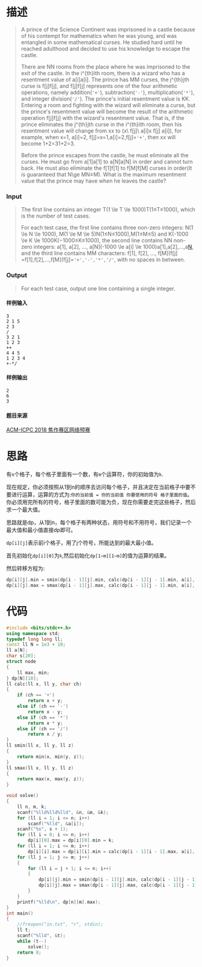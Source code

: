 # 描述

> A prince of the Science Continent was imprisoned in a castle because of his contempt for mathematics when he was young, and was entangled in some mathematical curses. He studied hard until he reached adulthood and decided to use his knowledge to escape the castle.
>
> There are NN rooms from the place where he was imprisoned to the exit of the castle. In the i^{th}ith room, there is a wizard who has a resentment value of a[i]a[i]. The prince has MM curses, the j^{th}jth curse is f[j]f[j], and f[j]f[j] represents one of the four arithmetic operations, namely addition(`'+'`), subtraction(`'-'`), multiplication(`'*'`), and integer division(`'/'`). The prince's initial resentment value is KK. Entering a room and fighting with the wizard will eliminate a curse, but the prince's resentment value will become the result of the arithmetic operation f[j]f[j] with the wizard's resentment value. That is, if the prince eliminates the j^{th}jth curse in the i^{th}ith room, then his resentment value will change from xx to (x\ f[j]\ a[i]x f[j] a[i]), for example, when x=1, a[i]=2, f[j]=x=1,a[i]=2,f[j]=`'+'`, then xx will become 1+2=31+2=3.
>
> Before the prince escapes from the castle, he must eliminate all the curses. He must go from a[1]a[1] to a[N]a[N] in order and cannot turn back. He must also eliminate the f[1]f[1] to f[M]f[M] curses in order(It is guaranteed that N\ge MN≥M). What is the maximum resentment value that the prince may have when he leaves the castle?

### Input

> The first line contains an integer T(1 \le T \le 1000)T(1≤T≤1000), which is the number of test cases.
>
> For each test case, the first line contains three non-zero integers: N(1 \le N \le 1000), M(1 \le M \le 5)N(1≤N≤1000),M(1≤M≤5) and K(-1000 \le K \le 1000K(−1000≤K≤1000), the second line contains NN non-zero integers: a[1], a[2], ..., a[N](-1000 \le a[i] \le 1000)a[1],a[2],...,a[N](−1000≤a[i]≤1000), and the third line contains MM characters: f[1], f[2], ..., f[M](f[j] =f[1],f[2],...,f[M](f[j]=`'+','-','*','/'`, with no spaces in between.

### Output

> For each test case, output one line containing a single integer.

#### 样例输入

```
3
2 1 5
2 3
/
3 2 1
1 2 3
++
4 4 5
1 2 3 4
+-*/
```

#### 样例输出

```
2
6
3
```

#### 题目来源

[ACM-ICPC 2018 焦作赛区网络预赛](https://nanti.jisuanke.com/?kw=ACM-ICPC%202018%20%E7%84%A6%E4%BD%9C%E8%B5%9B%E5%8C%BA%E7%BD%91%E7%BB%9C%E9%A2%84%E8%B5%9B)

# 思路

有`n`个格子，每个格子里面有一个数，有`m`个运算符，你的初始值为`k`.

现在规定，你必须按照从1到n的顺序去访问每个格子，并且决定在当前格子中要不要进行运算，运算的方式为:`你的当前值 = 你的当前值 你要使用的符号 格子里面的值`。你必须用完所有的符号，格子里面的数可能为负，现在你需要走完这些格子，然后求一个最大值。

思路就是dp，从1到n，每个格子有两种状态，用符号和不用符号，我们记录一个最大值和最小值直接dp即可。

`dp[i][j]`表示前i个格子，用了j个符号，所能达到的最大最小值。

首先初始化`dp[i][0]`为`k`,然后初始化`dp[1~m][1~m]`的值为运算的结果。

然后转移方程为:

```cpp
dp[i][j].min = smin(dp[i - 1][j].min, calc(dp[i - 1][j - 1].min, a[i], s[j]), calc(dp[i - 1][j - 1].max, a[i], s[j]));
dp[i][j].max = smax(dp[i - 1][j].max, calc(dp[i - 1][j - 1].min, a[i], s[j]), calc(dp[i - 1][j - 1].max, a[i], s[j]));
```

# 代码

```cpp
#include <bits/stdc++.h>
using namespace std;
typedef long long ll;
const ll N = 1e3 + 10;
ll a[N];
char s[20];
struct node
{
    ll max, min;
} dp[N][10];
ll calc(ll x, ll y, char ch)
{
    if (ch == '+')
        return x + y;
    else if (ch == '-')
        return x - y;
    else if (ch == '*')
        return x * y;
    else if (ch == '/')
        return x / y;
}
ll smin(ll x, ll y, ll z)
{
    return min(x, min(y, z));
}
ll smax(ll x, ll y, ll z)
{
    return max(x, max(y, z));
}

void solve()
{
    ll n, m, k;
    scanf("%lld%lld%lld", &n, &m, &k);
    for (ll i = 1; i <= n; i++)
        scanf("%lld", &a[i]);
    scanf("%s", s + 1);
    for (ll i = 0; i <= n; i++)
        dp[i][0].max = dp[i][0].min = k;
    for (ll i = 1; i <= m; i++)
        dp[i][i].max = dp[i][i].min = calc(dp[i - 1][i - 1].max, a[i], s[i]);
    for (ll j = 1; j <= m; j++)
    {
        for (ll i = j + 1; i <= n; i++)
        {
            dp[i][j].min = smin(dp[i - 1][j].min, calc(dp[i - 1][j - 1].min, a[i], s[j]), calc(dp[i - 1][j - 1].max, a[i], s[j]));
            dp[i][j].max = smax(dp[i - 1][j].max, calc(dp[i - 1][j - 1].min, a[i], s[j]), calc(dp[i - 1][j - 1].max, a[i], s[j]));
        }
    }
    printf("%lld\n", dp[n][m].max);
}
int main()
{
    //freopen("in.txt", "r", stdin);
    ll t;
    scanf("%lld", &t);
    while (t--)
        solve();
    return 0;
}

```

